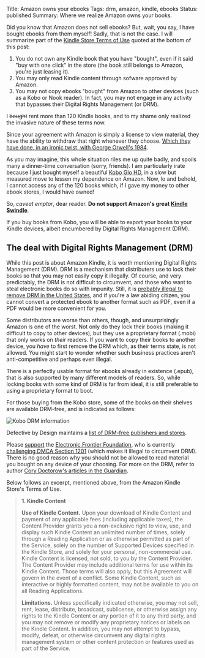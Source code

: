 Title: Amazon owns your ebooks
Tags: drm, amazon, kindle, ebooks
Status: published
Summary: Where we realize Amazon owns your books.

Did you know that Amazon does not sell ebooks?  But, wait, you say, I
have bought ebooks from them myself!  Sadly, that is not the case.  I
will summarize part of the
[Kindle Store Terms of Use](https://www.amazon.com/gp/help/customer/display.html?nodeId=201014950) quoted
at the bottom of this post:

1. You do not own any Kindle book that you have "bought", even if it
   said "buy with one click" in the store (the book still belongs to
   Amazon, you're just leasing it).
2. You may only read Kindle content through sofware approved by
   Amazon.
3. You may not copy ebooks "bought" from Amazon to other devices (such
   as a Kobo or Nook reader).  In fact, you may not engage in any
   activity that bypasses their Digital Rights Management (or DRM).

I <s>bought</s> rent more than 120 Kindle books, and to my shame
only realized the invasive nature of these terms now.

Since your agreement with Amazon is simply a license to view material,
they have the ability to withdraw that right whenever they choose.
[Which they have done, in an ironic twist, with George Orwell's 1984](http://www.nytimes.com/2009/07/18/technology/companies/18amazon.html).

As you may imagine, this whole situation riles me up quite badly, and
spoils many a dinner-time conversation (sorry, friends).  I am
particularly irate because I just bought myself a beautiful
[Kobo Glo HD](http://www.cnet.com/products/kobo-glo-hd/), in a slow
but measured move to lessen my dependence on Amazon.  Now, lo and
behold, I cannot access any of the 120 books which, if I gave my money
to other ebook stores, I would have owned!

So, *caveat emptor*, dear reader.  **Do not support Amazon's great
[Kindle Swindle](https://www.defectivebydesign.org/amazon-kindle-swindle)**.

If you buy books from Kobo, you will be able to export your books to
your Kindle devices, albeit encumbered by Digital Rights Management (DRM).

## The deal with Digital Rights Management (DRM)

While this post is about Amazon Kindle, it is worth mentioning Digital
Rights Management (DRM).  DRM is a mechanism that distributers use to
lock their books so that you may not easily copy it illegally.  Of
course, and very predictably, the DRM is not difficult to circumvent,
and those who want to steal electronic books do so with impunity.
Still, it is
[probably illegal to remove DRM in the United States](https://en.wikipedia.org/wiki/Anti-circumvention#Fair_Use_and_Circumvention),
and if you're a law abiding citizen, you cannot convert a protected
ebook to another format such as PDF, even if a PDF would be more
convenient for you.

Some distributors are worse than others, though, and unsurprisingly
Amazon is one of the worst.  Not only do they lock their books (making
it difficult to copy to other devices), but they use a proprietary
format (.mobi) that only works on *their* readers.  If you want to
copy their books to another device, you *have* to first remove the DRM
which, as their terms state, is not allowed.  You might start to
wonder whether such business practices aren't anti-competitive and
perhaps even illegal.

There is a perfectly usable format for ebooks already in existence
(.epub), that is also supported by many different models of readers.
So, while locking books with some kind of DRM is far from ideal, it is
still preferable to using a proprietary format to boot.

For those buying from the Kobo store, some of the books on their
shelves are available DRM-free, and is indicated as follows:

![Kobo DRM information]({static}/images/kobo_drm_comparison.png)

Defective by Design maintains a
[list of DRM-free publishers and stores](https://www.defectivebydesign.org/guide/ebooks).

Please [support](https://www.defectivebydesign.org/action) the
[Electronic Frontier Foundation](http://eff.org), who is currently
[challenging DMCA Section 1201](https://www.theguardian.com/technology/2016/jul/21/digital-millennium-copyright-act-eff-supreme-court)
(which makes it illegal to circumvent DRM).  There is no good reason
why you should not be allowed to read material you bought on any
device of your choosing.  For more on the DRM, refer to author
[Cory Doctorow's articles in the Guardian](https://www.theguardian.com/technology/blog/2014/feb/05/digital-rights-management).

Below follows an excerpt, mentioned above, from the Amazon Kindle
Store's Terms of Use.

> **1. Kindle Content**
>
> **Use of Kindle Content.** Upon your download of Kindle Content and
> payment of any applicable fees (including applicable taxes), the
> Content Provider grants you a non-exclusive right to view, use, and
> display such Kindle Content an unlimited number of times, solely
> through a Reading Application or as otherwise permitted as part of
> the Service, solely on the number of Supported Devices specified in
> the Kindle Store, and solely for your personal, non-commercial
> use. Kindle Content is licensed, not sold, to you by the Content
> Provider. The Content Provider may include additional terms for use
> within its Kindle Content. Those terms will also apply, but this
> Agreement will govern in the event of a conflict. Some Kindle
> Content, such as interactive or highly formatted content, may not be
> available to you on all Reading Applications.
>
> **Limitations.** Unless specifically indicated otherwise, you may
> not sell, rent, lease, distribute, broadcast, sublicense, or
> otherwise assign any rights to the Kindle Content or any portion of
> it to any third party, and you may not remove or modify any
> proprietary notices or labels on the Kindle Content. In addition,
> you may not attempt to bypass, modify, defeat, or otherwise
> circumvent any digital rights management system or other content
> protection or features used as part of the Service.
